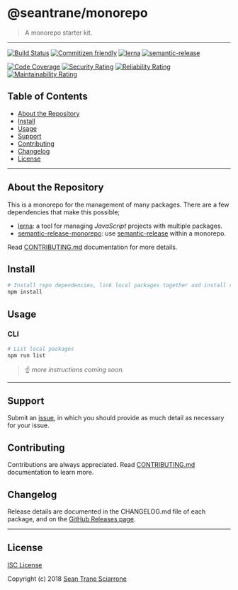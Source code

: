 # @seantrane/monorepo

> A monorepo starter kit.

---

[![Build Status](https://travis-ci.com/seantrane/monorepo.svg?branch=master)](https://travis-ci.com/seantrane/monorepo) [![Commitizen friendly](https://img.shields.io/badge/commitizen-friendly-brightgreen.svg)](http://commitizen.github.io/cz-cli/) [![lerna](https://img.shields.io/badge/maintained%20with-lerna-cc00ff.svg)](https://lernajs.io/) [![semantic-release](https://img.shields.io/badge/%20%20%F0%9F%93%A6%F0%9F%9A%80-semantic--release-e10079.svg)](https://github.com/semantic-release/semantic-release)

[![Code Coverage](https://sonarcloud.io/api/project_badges/measure?project=seantrane%3Amonorepo&metric=coverage)](https://sonarcloud.io/component_measures?id=seantrane%3Amonorepo&metric=coverage) [![Security Rating](https://sonarcloud.io/api/project_badges/measure?project=seantrane%3Amonorepo&metric=security_rating)](https://sonarcloud.io/component_measures?id=seantrane%3Amonorepo&metric=security_rating) [![Reliability Rating](https://sonarcloud.io/api/project_badges/measure?project=seantrane%3Amonorepo&metric=reliability_rating)](https://sonarcloud.io/component_measures?id=seantrane%3Amonorepo&metric=reliability_rating) [![Maintainability Rating](https://sonarcloud.io/api/project_badges/measure?project=seantrane%3Amonorepo&metric=sqale_rating)](https://sonarcloud.io/component_measures?id=seantrane%3Amonorepo&metric=sqale_rating)

## Table of Contents

- [About the Repository](#about)
- [Install](#install)
- [Usage](#usage)
- [Support](#support)
- [Contributing](#contributing)
- [Changelog](#changelog)
- [License](#license)

---

## About the Repository <a id="about"></a>

This is a monorepo for the management of many packages. There are a few dependencies that make this possible;

- [lerna](https://lernajs.io/): a tool for managing *JavaScript* projects with multiple packages.
- [semantic-release-monorepo](https://github.com/Updater/semantic-release-monorepo): use [semantic-release](https://github.com/semantic-release/semantic-release) within a monorepo.

Read [CONTRIBUTING.md](https://github.com/seantrane/monorepo/blob/master/CONTRIBUTING.md) documentation for more details.

## Install <a id="install"></a>

```sh
# Install repo dependencies, link local packages together and install remaining package dependencies
npm install
```

## Usage <a id="usage"></a>

### CLI

```sh
# List local packages
npm run list
```

> :point_up: _more instructions coming soon._

---

## Support <a id="support"></a>

Submit an [issue](https://github.com/seantrane/monorepo/issues/new), in which you should provide as much detail as necessary for your issue.

## Contributing <a id="contributing"></a>

Contributions are always appreciated. Read [CONTRIBUTING.md](https://github.com/seantrane/monorepo/blob/master/CONTRIBUTING.md) documentation to learn more.

## Changelog <a id="changelog"></a>

Release details are documented in the CHANGELOG.md file of each package, and on the [GitHub Releases page](https://github.com/seantrane/monorepo/releases).

---

## License <a id="license"></a>

[ISC License](https://github.com/seantrane/monorepo/blob/master/LICENSE)

Copyright (c) 2018 [Sean Trane Sciarrone](https://github.com/seantrane)
